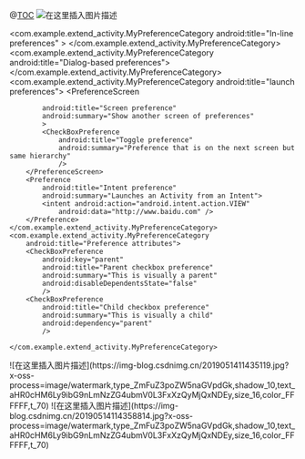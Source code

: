 @[TOC](实验四)
![在这里插入图片描述](https://img-blog.csdnimg.cn/20190514114248791.png?x-oss-process=image/watermark,type_ZmFuZ3poZW5naGVpdGk,shadow_10,text_aHR0cHM6Ly9ibG9nLmNzZG4ubmV0L3FxXzQyMjQxNDEy,size_16,color_FFFFFF,t_70)
<?xml version="1.0" encoding="utf-8"?>
<PreferenceScreen xmlns:android="http://schemas.android.com/apk/res/android"
    android:layout_width="match_parent"
    android:layout_height="match_parent">
    <com.example.extend_activity.MyPreferenceCategory
        android:title="In-line preferences"
        >
        <CheckBoxPreference
            android:key="pref_sync"
            android:title="Checkbox preference"
            android:summary="This is a checkbox"
            />
    </com.example.extend_activity.MyPreferenceCategory>
    <com.example.extend_activity.MyPreferenceCategory
        android:title="Dialog-based preferences">
        <EditTextPreference
            android:key="pref"
            android:title="Edit text preference"
            android:summary="An example that uses an edit text dialog"
            android:dialogTitle="Enter your favorite animal"
            />
        <ListPreference
            android:key="pref_syncConnectionType"
            android:title="List preference"
            android:summary="An example that uses a list dialog "
            android:dialogTitle="Choose One"
            android:entries="@array/list_entries"
            android:entryValues="@array/list_entries"
            android:defaultValue="@array/list_entries" />
    </com.example.extend_activity.MyPreferenceCategory>
    <com.example.extend_activity.MyPreferenceCategory
        android:title="launch preferences">
        <PreferenceScreen

            android:title="Screen preference"
            android:summary="Show another screen of preferences"
            >
            <CheckBoxPreference
                android:title="Toggle preference"
                android:summary="Preference that is on the next screen but same hierarchy"
                />
        </PreferenceScreen>
        <Preference
            android:title="Intent preference"
            android:summary="Launches an Activity from an Intent">
            <intent android:action="android.intent.action.VIEW"
                android:data="http://www.baidu.com" />
        </Preference>
    </com.example.extend_activity.MyPreferenceCategory>
    <com.example.extend_activity.MyPreferenceCategory
        android:title="Preference attributes">
        <CheckBoxPreference
            android:key="parent"
            android:title="Parent checkbox preference"
            android:summary="This is visually a parent"
            android:disableDependentsState="false"
            />
        <CheckBoxPreference
            android:title="Child checkbox preference"
            android:summary="This is visually a child"
            android:dependency="parent"
            />

    </com.example.extend_activity.MyPreferenceCategory>
</PreferenceScreen>
![在这里插入图片描述](https://img-blog.csdnimg.cn/2019051411435119.jpg?x-oss-process=image/watermark,type_ZmFuZ3poZW5naGVpdGk,shadow_10,text_aHR0cHM6Ly9ibG9nLmNzZG4ubmV0L3FxXzQyMjQxNDEy,size_16,color_FFFFFF,t_70)
![在这里插入图片描述](https://img-blog.csdnimg.cn/20190514114358814.jpg?x-oss-process=image/watermark,type_ZmFuZ3poZW5naGVpdGk,shadow_10,text_aHR0cHM6Ly9ibG9nLmNzZG4ubmV0L3FxXzQyMjQxNDEy,size_16,color_FFFFFF,t_70)
